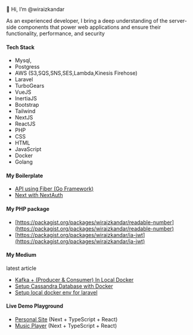 👋 Hi, I’m @wiraizkandar

As an experienced developer, I bring a deep understanding of the server-side components that power web applications and ensure their functionality, performance, and security

#### Tech Stack

- Mysql,
- Postgress
- AWS (S3,SQS,SNS,SES,Lambda,Kinesis Firehose)
- Laravel
- TurboGears
- VueJS
- InertiaJS
- Bootstrap
- Tailwind
- NextJS
- ReactJS
- PHP
- CSS
- HTML
- JavaScript
- Docker
- Golang

#### My Boilerplate
- [API using Fiber (Go Framework)](https://github.com/wiraizkandar/app-api)
- [Next with NextAuth](https://github.com/wiraizkandar/next-jwt-auth) 

#### My PHP package
- [https://packagist.org/packages/wiraizkandar/readable-number](https://packagist.org/packages/wiraizkandar/readable-number)
- [https://packagist.org/packages/wiraizkandar/ia-jwt](https://packagist.org/packages/wiraizkandar/ia-jwt)

#### My Medium 
latest article 
- [Kafka + (Producer & Consumer) In Local Docker](https://medium.com/@wiraizkandar/02759d20fde6)
- [Setup Cassandra Database with Docker](https://medium.com/@wiraizkandar/create-docker-container-for-cassandra-database-ec9ea426a018)
- [Setup local docker env for laravel](https://medium.com/@wiraizkandar1/how-to-use-docker-in-laravel-for-local-development-e684b67ff41b) 
<!---
wiraizkandar/wiraizkandar is a ✨ special ✨ repository because its `README.md` (this file) appears on your GitHub profile.
You can click the Preview link to take a look at your changes.
--->
#### Live Demo Playground
- [Personal Site](https://wiraizkandar.vercel.app/) (Next + TypeScript + React)
- [Music Player](https://wiramusic.vercel.app/) (Next + TypeScript + React)
